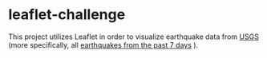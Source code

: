 # leaflet-challenge

This project utilizes Leaflet in order to visualize earthquake data from [USGS](https://earthquake.usgs.gov/earthquakes/feed/v1.0/geojson.php) (more specifically, all [earthquakes from the past 7 days](https://earthquake.usgs.gov/earthquakes/feed/v1.0/summary/all_week.geojson) ).